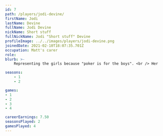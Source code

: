 ```yaml
---
id: 7
path: /players/jodi-devine/
firstName: Jodi
lastName: Devine
fullName: Jodi Devine
nickName: Short stuff
fullNickName: Jodi "Short stuff" Devine
profileImage: ../../images/players/jodi-devine.png
joinedDate: 2021-02-10T18:07:35.701Z
occupation: Matt's carer
role: 
blurb: >-
    Representing the girls because "poker is for the boys". <br /> Her biggest tournament win to date is circa $15. (Matt let her). <br /> Short in life, short stack at the table.

seasons:
    - 1
    - 2

games:
- 1
- 2
- 3
- 4

careerEarnings: 7.50
seasonsPlayed: 2
gamesPlayed: 4
---
```

